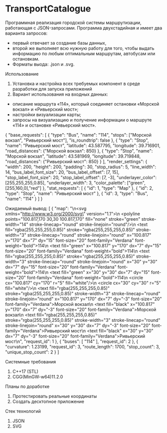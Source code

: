 # TransportCatalogue

Программная реализация городской системы маршрутизации, работающая с JSON-запросами.
Программа двухстадийная и имеет два варианта запросов:
- первый отвечает за создание базы данных,
- второй же выполняет всю нужную работу для того, чтобы выдать информацию по любым оптимальным маршрутам, автобусам или остановкам.
- Форматы выода: .json и .svg.

Использование
1. Установка и настройка всех требуемых компонент в среде разработки для запуска приложений
2. Вариант использования на входных данных:
- описание маршрута «114», который соединяет остановки «Морской вокзал» и «Ривьерский мост»;
- настройки визуализации карты;
- запросы на визуализацию и получение информации о маршруте «114» и остановке «Ривьерский мост».

 {     "base_requests": [       {         "type": "Bus",         "name": "114",         "stops": ["Морской вокзал", "Ривьерский мост"],         "is_roundtrip": false       },       {         "type": "Stop",         "name": "Ривьерский мост",         "latitude": 43.587795,         "longitude": 39.716901,         "road_distances": {"Морской вокзал": 850}       },       {         "type": "Stop",         "name": "Морской вокзал",         "latitude": 43.581969,         "longitude": 39.719848,         "road_distances": {"Ривьерский мост": 850}       }     ],     "render_settings": {       "width": 200,       "height": 200,       "padding": 30,       "stop_radius": 5,       "line_width": 14,       "bus_label_font_size": 20,       "bus_label_offset": [7, 15],       "stop_label_font_size": 20,       "stop_label_offset": [7, -3],       "underlayer_color": [255,255,255,0.85],       "underlayer_width": 3,       "color_palette": ["green", [255,160,0],"red"]     },     "stat_requests": [       { "id": 1, "type": "Map" },       { "id": 2, "type": "Stop", "name": "Ривьерский мост" },       { "id": 3, "type": "Bus", "name": "114" }     ]   }    

Ожидаемый вывод:
[     {         "map": "<?xml version=\"1.0\" encoding=\"UTF-8\" ?>\n<svg xmlns=\"http://www.w3.org/2000/svg\" version=\"1.1\">\n  <polyline points=\"100.817,170 30,30 100.817,170\" fill=\"none\" stroke=\"green\" stroke-width=\"14\" stroke-linecap=\"round\" stroke-linejoin=\"round\"/>\n  <text fill=\"rgba(255,255,255,0.85)\" stroke=\"rgba(255,255,255,0.85)\" stroke-width=\"3\" stroke-linecap=\"round\" stroke-linejoin=\"round\" x=\"100.817\" y=\"170\" dx=\"7\" dy=\"15\" font-size=\"20\" font-family=\"Verdana\" font-weight=\"bold\">114</text>\n  <text fill=\"green\" x=\"100.817\" y=\"170\" dx=\"7\" dy=\"15\" font-size=\"20\" font-family=\"Verdana\" font-weight=\"bold\">114</text>\n  <text fill=\"rgba(255,255,255,0.85)\" stroke=\"rgba(255,255,255,0.85)\" stroke-width=\"3\" stroke-linecap=\"round\" stroke-linejoin=\"round\" x=\"30\" y=\"30\" dx=\"7\" dy=\"15\" font-size=\"20\" font-family=\"Verdana\" font-weight=\"bold\">114</text>\n  <text fill=\"green\" x=\"30\" y=\"30\" dx=\"7\" dy=\"15\" font-size=\"20\" font-family=\"Verdana\" font-weight=\"bold\">114</text>\n  <circle cx=\"100.817\" cy=\"170\" r=\"5\" fill=\"white\"/>\n  <circle cx=\"30\" cy=\"30\" r=\"5\" fill=\"white\"/>\n  <text fill=\"rgba(255,255,255,0.85)\" stroke=\"rgba(255,255,255,0.85)\" stroke-width=\"3\" stroke-linecap=\"round\" stroke-linejoin=\"round\" x=\"100.817\" y=\"170\" dx=\"7\" dy=\"-3\" font-size=\"20\" font-family=\"Verdana\">Морской вокзал</text>\n  <text fill=\"black\" x=\"100.817\" y=\"170\" dx=\"7\" dy=\"-3\" font-size=\"20\" font-family=\"Verdana\">Морской вокзал</text>\n  <text fill=\"rgba(255,255,255,0.85)\" stroke=\"rgba(255,255,255,0.85)\" stroke-width=\"3\" stroke-linecap=\"round\" stroke-linejoin=\"round\" x=\"30\" y=\"30\" dx=\"7\" dy=\"-3\" font-size=\"20\" font-family=\"Verdana\">Ривьерский мост</text>\n  <text fill=\"black\" x=\"30\" y=\"30\" dx=\"7\" dy=\"-3\" font-size=\"20\" font-family=\"Verdana\">Ривьерский мост</text>\n</svg>",         "request_id": 1     },     {         "buses": [             "114"         ],         "request_id": 2     },     {         "curvature": 1.23199,         "request_id": 3,         "route_length": 1700,         "stop_count": 3,         "unique_stop_count": 2     } ] 


Системные требования
1. C++17 (STL)
2. CGG(MinGW-w64)11.2.0

Планы по доработке
1. Протестировать реальные координаты
2. Создать десктопное приложение

Стек технологий
1. JSON
2. SVG
